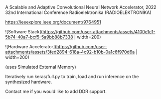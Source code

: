 A Scalable and Adaptive Convolutional Neural Network Accelerator, 2022 32nd International Conference Radioelektronika (RADIOELEKTRONIKA)

https://ieeexplore.ieee.org/document/9764951

![Software Stack](https://github.com/user-attachments/assets/4100e1c1-5b74-40a7-bcf5-5a9bb88b7338 | width=200)

![Hardware Accelerator](https://github.com/user-attachments/assets/3fed2894-618a-4c92-b10b-0a1c6f970d6a | width=200)

(uses Simulated External Memory)

Iteratively run keras/full.py to train, load and run inference on the synthesized hardware.



Contact me if you would like to add DDR support.
